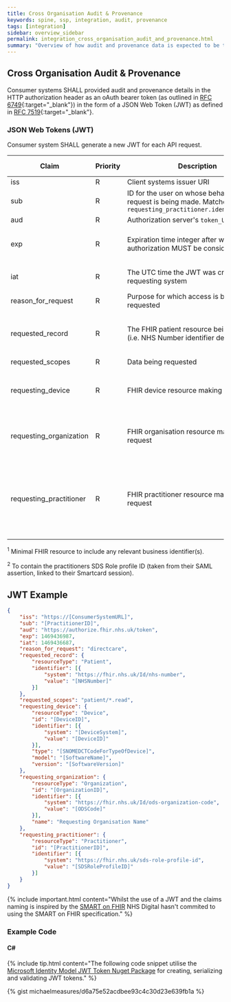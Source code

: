 ```yaml
---
title: Cross Organisation Audit & Provenance
keywords: spine, ssp, integration, audit, provenance
tags: [integration]
sidebar: overview_sidebar
permalink: integration_cross_organisation_audit_and_provenance.html
summary: "Overview of how audit and provenance data is expected to be transported over the Visitors and Migrants FHIR interfaces."
---
```


## Cross Organisation Audit & Provenance ##

Consumer systems SHALL provided audit and provenance details in the HTTP authorization header as an oAuth bearer token (as outlined in [RFC 6749](https://tools.ietf.org/html/rfc6749){:target="_blank"}) in the form of a JSON Web Token (JWT) as defined in [RFC 7519](https://tools.ietf.org/html/rfc7519){:target="_blank"}.

### JSON Web Tokens (JWT) ###

Consumer system SHALL generate a new JWT for each API request.

| Claim | Priority | Description | Fixed Value | Dynamic Value | Specification / Example |
|-------|----------|-------------|-------------|---------------|-------------------------|
| iss | R | Client systems issuer URI | No | Yes | |
| sub | R | ID for the user on whose behalf this request is being made. Matches `requesting_practitioner.identifier.value` | No | Yes | |
| aud | R | Authorization server's `token_URL` | `https://authorize.fhir.nhs.uk/token` | No | |
| exp | R | Expiration time integer after which this authorization MUST be considered invalid. | `exp` | (now + 5 minutes) UTC time in seconds | |
| iat | R | The UTC time the JWT was created by the requesting system | `iat` | now UTC time in seconds | |
| reason_for_request | R | Purpose for which access is being requested | `directcare` | No | |
| requested_record | R | The FHIR patient resource being requested (i.e. NHS Number identifier details) | No | FHIR Patient<sup>1</sup> | Audit-Patient-1 [(Rendered)](https://fhir.nhs.uk/StructureDefinition/audit-patient-1) [(json)](Audit/StructureDefinitions/Audit-Patient-1.json) [(Example)](Audit/Examples/Patient.json) |
| requested_scopes | R | Data being requested | `patient/Observation.read` | No | |
| requesting_device | R | FHIR device resource making the request | No | FHIR Device<sup>1</sup> | Audit-Device-1 [(Rendered)](https://fhir.nhs.uk/StructureDefinition/audit-device-1) [(json)](Audit/StructureDefinitions/Audit-Device-1.json) [(Example)](Audit/Examples/Device.json) |
| requesting_organization | R | FHIR organisation resource making the request | No | FHIR Organization<sup>1</sup> | Audit-Organization-1 [(Rendered)](https://fhir.nhs.uk/StructureDefinition/audit-organization-1) [(json)](Audit/StructureDefinitions/Audit-Organization-1.json) [(Example)](Audit/Examples/Organization.json) |
| requesting_practitioner | R | FHIR practitioner resource making the request | No | FHIR Practitioner<sup>2</sup> | Audit-Practitioner-1 [(Rendered)](https://fhir.nhs.uk/StructureDefinition/audit-practitioner-1) [(json)](Audit/StructureDefinitions/Audit-Practitioner-1.json) [(Example - smartcard)](Audit/Examples/Practitioner1a.json) <br /> [(Example - non-smartcard)](Audit/Examples/Practitioner1b.json)|

<sup>1</sup> Minimal FHIR resource to include any relevant business identifier(s).

<sup>2</sup> To contain the practitioners SDS Role profile ID (taken from their SAML assertion, linked to their Smartcard session).

## JWT Example ##

```json
{
	"iss": "https://[ConsumerSystemURL]",
	"sub": "[PractitionerID]",
	"aud": "https://authorize.fhir.nhs.uk/token",
	"exp": 1469436987,
	"iat": 1469436687,
	"reason_for_request": "directcare",
	"requested_record": {
		"resourceType": "Patient",
		"identifier": [{
			"system": "https://fhir.nhs.uk/Id/nhs-number",
			"value": "[NHSNumber]"
		}]
	},
	"requested_scopes": "patient/*.read",
	"requesting_device": {
		"resourceType": "Device",
		"id": "[DeviceID]",
		"identifier": [{
			"system": "[DeviceSystem]",
			"value": "[DeviceID]"
		}],
		"type": "[SNOMEDCTCodeForTypeOfDevice]",
		"model": "[SoftwareName]",
		"version": "[SoftwareVersion]"
	},
	"requesting_organization": {
		"resourceType": "Organization",
		"id": "[OrganizationID]",
		"identifier": [{
			"system": "https://fhir.nhs.uk/Id/ods-organization-code",
			"value": "[ODSCode]"
		}],
		"name": "Requesting Organisation Name"
	},
	"requesting_practitioner": {
		"resourceType": "Practitioner",
		"id": "[PractitionerID]",
		"identifier": [{
			"system": "https://fhir.nhs.uk/sds-role-profile-id",
			"value": "[SDSRoleProfileID]"
		}]
	}
}
```

{% include important.html content="Whilst the use of a JWT and the claims naming is inspired by the [SMART on FHIR](https://github.com/smart-on-fhir/smart-on-fhir.github.io/wiki/cross-organizational-auth) NHS Digital hasn't commited to using the SMART on FHIR specification." %}

### Example Code ###

#### C# ####

{% include tip.html content="The following code snippet utilise the [Microsoft Identity Model JWT Token Nuget Package](https://www.nuget.org/packages/System.IdentityModel.Tokens.Jwt/) for creating, serializing and validating JWT tokens." %}

{% gist michaelmeasures/d6a75e52acdbee93c4c30d23e639fb1a %}

